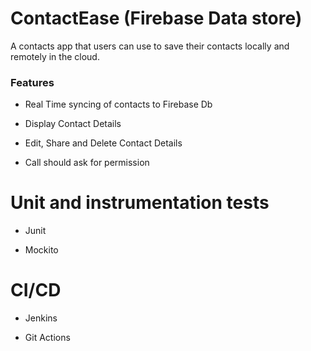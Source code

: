 # ContactEase (Firebase Data store)

A contacts app that users can use to save their contacts locally and remotely in the cloud.

### Features

-   Real Time syncing of contacts to Firebase Db 

-   Display Contact Details

-   Edit, Share and Delete Contact Details

-   Call should ask for permission


# Unit and instrumentation tests

-   Junit

-   Mockito


# CI/CD

-   Jenkins

-   Git Actions
